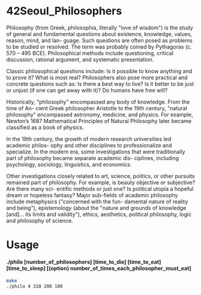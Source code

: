 # 42Seoul_Philosophers
Philosophy (from Greek, philosophia, literally "love of wisdom") is the study of general and fundamental questions about existence, knowledge, values, reason, mind, and lan- guage. Such questions are often posed as problems to be studied or resolved. The term was probably coined by Pythagoras (c. 570 – 495 BCE). Philosophical methods include questioning, critical discussion, rational argument, and systematic presentation.

Classic philosophical questions include: Is it possible to know anything and to prove it? What is most real? Philosophers also pose more practical and concrete questions such as: Is there a best way to live? Is it better to be just or unjust (if one can get away with it)? Do humans have free will?

Historically, "philosophy" encompassed any body of knowledge. From the time of An- cient Greek philosopher Aristotle to the 19th century, "natural philosophy" encompassed astronomy, medicine, and physics. For example, Newton’s 1687 Mathematical Principles of Natural Philosophy later became classified as a book of physics.

In the 19th century, the growth of modern research universities led academic philos- ophy and other disciplines to professionalize and specialize. In the modern era, some investigations that were traditionally part of philosophy became separate academic dis- ciplines, including psychology, sociology, linguistics, and economics.

Other investigations closely related to art, science, politics, or other pursuits remained part of philosophy. For example, is beauty objective or subjective? Are there many sci- entific methods or just one? Is political utopia a hopeful dream or hopeless fantasy? Major sub-fields of academic philosophy include metaphysics ("concerned with the fun- damental nature of reality and being"), epistemology (about the "nature and grounds of knowledge [and]... its limits and validity"), ethics, aesthetics, political philosophy, logic and philosophy of science.

# Usage
#### ./philo [number_of_philosophers] [time_to_die] [time_to_eat] [time_to_sleep] [(option) number_of_times_each_philosopher_must_eat]
```bash
make
./philo 4 310 200 100
```
